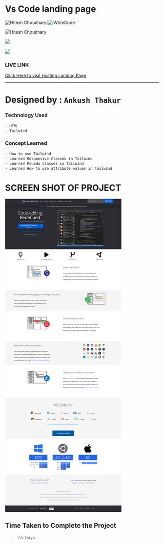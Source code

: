 # Vs Code landing page

![Hitesh Choudhary](https://img.shields.io/badge/Hitesh%20Choudhary-javaScript-brightgreen) ![iWriteCode](https://img.shields.io/badge/iWriteCode-LCO-green)

![Hitesh Choudhary](https://img.shields.io/badge/Hitesh%20Choudhary-JavaScript%20FullStack-orange)

![](https://img.shields.io/badge/VSCODE%Landing%20Page-HTML--CSS-yellow)

![](https://img.shields.io/badge/Assignment--1-VSCODE%20Page-blue)

### LIVE LINK

[Click Here to visit Hosting Landing Page](https://ankush-vscode-page.netlify.app/)

---

# Designed by : `Ankush Thakur`

### Technology Used

    - HTML
    - Tailwind

### Concept Learned

    - How to use Tailwind
    - Learned Responsive Classes in Tailwind
    - Learned Psuedo classes in Tailwind
    - Learned How to use attribute values in Tailwind

# SCREEN SHOT OF PROJECT

![Vs Code](./vscode.png)

## Time Taken to Complete the Project

> 2.5 Days
